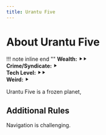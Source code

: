 ```yaml
---
title: Urantu Five
---
```


# About Urantu Five

!!! note inline end ""
    **Wealth:** ⯈⯈<br />
    **Crime/Syndicate:** ⯈<br />
    **Tech Level:** ⯈⯈<br />
    **Weird:** ⯈

Urantu Five is a frozen planet,

## Additional Rules

Navigation is challenging.